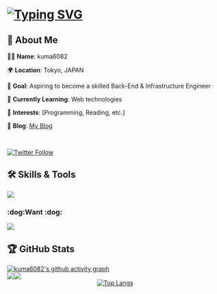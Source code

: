 <h1 align="">
  <a href="https://git.io/typing-svg"><img src="https://readme-typing-svg.demolab.com?font=Fira+Code&size=40&pause=800&center=true&vCenter=true&width=600&height=100&lines=Hello+there+%F0%9F%91%8B;This+is+kuma6082+" alt="Typing SVG" />
  </a>
</h1>


<div align="">

## 🌟 **About Me**

🧑‍💻 **Name**: kuma6082

🌍 **Location**: Tokyo, JAPAN

🎯 **Goal**: Aspiring to become a skilled Back-End & Infrastructure Engineer

🌱 **Currently Learning**: Web technologies

💼 **Interests**: [Programming, Reading, etc.]

📖 **Blog**: [My Blog](https://astro-notion-blog-7kr.pages.dev/)

</div>

<div align="">
  <br />
  
  [![Twitter Follow](https://img.shields.io/twitter/follow/kuma6082?style=social)](https://twitter.com/kuma6082)
</div>


## 🛠️ Skills & Tools

<p align="">
  <a href="https://skillicons.dev">
    <img src="https://skillicons.dev/icons?i=js,nodejs,py,html,css,bash,docker,git,vscode" />
  </a>
</p>

<h3 align="">:dog:Want :dog:</h3>

<p align="">
  <a href="https://skillicons.dev">
    <img src="https://skillicons.dev/icons?i=ts,go,terraform,aws,gcp,azure" />
  </a>
</p>


## 🏆 GitHub Stats

<a href="https://github.com/ashutosh00710/github-readme-activity-graph">
  <img src="https://github-readme-activity-graph.vercel.app/graph?username=kuma6082&bg_color=000000&color=ffffff&line=36BCF7&point=ffffff&area=true&area_color=36BCF7&hide_border=true&custom_title=kuma6082's%20Contribution%20Graph&title_color=36BCF7" alt="kuma6082's github activity graph" />
</a>


<div align="center">
  <div style="display: flex;" >
    <img src="https://github-readme-stats.vercel.app/api?username=kuma6082&show_icons=true&theme=tokyonight&hide_border=true&bg_color=1a1b27&title_color=36BCF7&icon_color=36BCF7&text_color=ffffff&ring_color=36BCF7&card_width=320" />
    <img src="https://streak-stats.demolab.com/?user=DenverCoder1&background=1a1b27&border=ffffff&ring=36BCF7&fire=36BCF7&currStreakNum=36BCF7&currStreakLabel=36BCF7&sideNums=36BCF7&sideLabels=36BCF7&dates=ffffff&excludeDaysLabel=ffffff&card_height=195&card_width=400" />
  </div>
</div>

</div>



<div align="center" >
  <a href="https://github.com/kuma6082/github-readme-stats">
    <img src="https://github-readme-stats.vercel.app/api/top-langs/?username=kuma6082&layout=normal&theme=tokyonight&bg_color=000000&title_color=36BCF7&text_color=ffffff&icon_color=36BCF7&hide_border=true&card_width=400&langs_count=6" alt="Top Langs" />
  </a>
</div>
